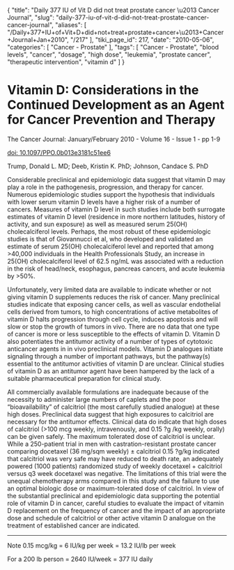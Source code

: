 {
    "title": "Daily 377 IU of Vit D did not treat prostate cancer \u2013 Cancer Journal",
    "slug": "daily-377-iu-of-vit-d-did-not-treat-prostate-cancer-cancer-journal",
    "aliases": [
        "/Daily+377+IU+of+Vit+D+did+not+treat+prostate+cancer+\u2013+Cancer+Journal+Jan+2010",
        "/217"
    ],
    "tiki_page_id": 217,
    "date": "2010-05-06",
    "categories": [
        "Cancer - Prostate"
    ],
    "tags": [
        "Cancer - Prostate",
        "blood levels",
        "cancer",
        "dosage",
        "high dose",
        "leukemia",
        "prostate cancer",
        "therapeutic intervention",
        "vitamin d"
    ]
}


# Vitamin D: Considerations in the Continued Development as an Agent for Cancer Prevention and Therapy

The Cancer Journal: January/February 2010 - Volume 16 - Issue 1 - pp 1-9

[doi: 10.1097/PPO.0b013e3181c51ee6](https://doi.org/10.1097/PPO.0b013e3181c51ee6)

Trump, Donald L. MD; Deeb, Kristin K. PhD; Johnson, Candace S. PhD

Considerable preclinical and epidemiologic data suggest that vitamin D may play a role in the pathogenesis, progression, and therapy for cancer. Numerous epidemiologic studies support the hypothesis that individuals with lower serum vitamin D levels have a higher risk of a number of cancers. Measures of vitamin D level in such studies include both surrogate estimates of vitamin D level (residence in more northern latitudes, history of activity, and sun exposure) as well as measured serum 25(OH) cholecalciferol levels. Perhaps, the most robust of these epidemiologic studies is that of Giovannucci et al, who developed and validated an estimate of serum 25(OH) cholecalciferol level and reported that among >40,000 individuals in the Health Professionals Study, an increase in 25(OH) cholecalciferol level of 62.5 ng/mL was associated with a reduction in the risk of head/neck, esophagus, pancreas cancers, and acute leukemia by >50%. 

Unfortunately, very limited data are available to indicate whether or not giving vitamin D supplements reduces the risk of cancer. Many preclinical studies indicate that exposing cancer cells, as well as vascular endothelial cells derived from tumors, to high concentrations of active metabolites of vitamin D halts progression through cell cycle, induces apoptosis and will slow or stop the growth of tumors in vivo. There are no data that one type of cancer is more or less susceptible to the effects of vitamin D. Vitamin D also potentiates the antitumor activity of a number of types of cytotoxic anticancer agents in in vivo preclinical models. Vitamin D analogues initiate signaling through a number of important pathways, but the pathway(s) essential to the antitumor activities of vitamin D are unclear. Clinical studies of vitamin D as an antitumor agent have been hampered by the lack of a suitable pharmaceutical preparation for clinical study. 

All commercially available formulations are inadequate because of the necessity to administer large numbers of caplets and the poor “bioavailability” of calcitriol (the most carefully studied analogue)  at these high doses. Preclinical data suggest that high exposures to calcitriol are necessary for the antitumor effects. Clinical data do indicate that high doses of calcitriol (>100 mcg weekly, intravenously, and 0.15 ?g /kg weekly, orally) can be given safely. The maximum tolerated dose of calcitriol is unclear. While a 250-patient trial in men with castration-resistant prostate cancer comparing docetaxel (36 mg/sqm weekly) ± calcitriol 0.15 ?g/kg indicated that calcitriol was very safe may have reduced to death rate, an adequately powered (1000 patients) randomized study of weekly docetaxel + calcitriol versus q3 week docetaxel was negative. The limitations of this trial were the unequal chemotherapy arms compared in this study and the failure to use an optimal biologic dose or maximum-tolerated dose of calcitriol. In view of the substantial preclinical and epidemiologic data supporting the potential role of vitamin D in cancer, careful studies to evaluate the impact of vitamin D replacement on the frequency of cancer and the impact of an appropriate dose and schedule of calcitriol or other active vitamin D analogue on the treatment of established cancer are indicated.

 ****  ****  ****  ****  ****  ****  ****  **** 

Note  0.15 mcg/kg = 6 IU/kg per week = 13.2 IU/lb per week

For a 200 lb person = 2640 IU/week = 377 IU daily